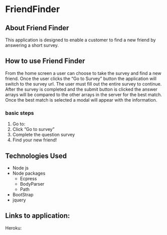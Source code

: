 # FriendFinder

## About Friend Finder
This application is designed to enable a customer to find a new friend by answering a short survey. 

## How to use Friend Finder
From the home screen a user can choose to take the survey and find a new friend. Once the user clicks the “Go to Survey” button the application will switch to the survey url. The user must fill out the entire survey to continue. After the survey is completed and the submit button is clicked the answer arrays  will be compared to the other arrays in the server for the best match. Once the best match is selected a modal will appear with the information. 


### basic steps
1. Go to: 
2. Click “Go to survey” 
3. Complete the question survey
4. Find your new friend!

## Technologies Used
* Node js
* Node packages
    - Ecpress
    - BodyParser
    - Path
* BootStrap
* jquery


## Links to application:
 Heroku:


